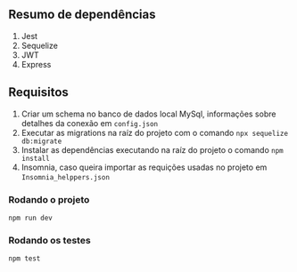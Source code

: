 ## Resumo de dependências
1. Jest 
2. Sequelize
3. JWT
4. Express

## Requisitos
1. Criar um schema no banco de dados local MySql, informações sobre detalhes da conexão em `config.json`
2. Executar as migrations na raíz do projeto com o comando `npx sequelize db:migrate`
3. Instalar as dependências executando na raíz do projeto o comando `npm install`
4. Insomnia, caso queira importar as requições usadas no projeto em `Insomnia_helppers.json` 
### Rodando o projeto

`npm run dev`

### Rodando os testes

`npm test`


